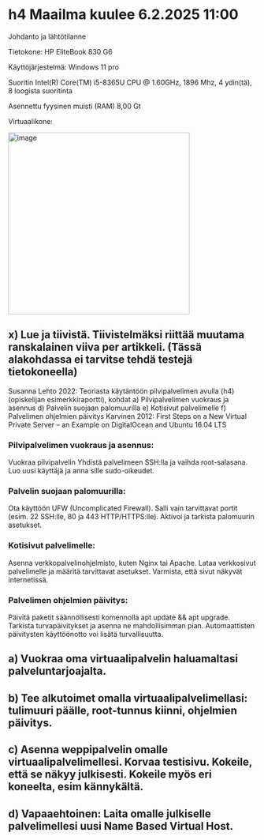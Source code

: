 # h4 Maailma kuulee 6.2.2025 11:00 

Johdanto ja lähtötilanne

Tietokone: HP EliteBook 830 G6

Käyttöjärjestelmä: Windows 11 pro

Suoritin Intel(R) Core(TM) i5-8365U CPU @ 1.60GHz, 1896 Mhz, 4 ydin(tä), 8 loogista suoritinta

Asennettu fyysinen muisti (RAM) 8,00 Gt

Virtuaalikone: 

<img width="368" alt="image" src="https://github.com/user-attachments/assets/5be04fbb-9a85-4251-b63e-383c7ed1f9a0" />





## x) Lue ja tiivistä. Tiivistelmäksi riittää muutama ranskalainen viiva per artikkeli. (Tässä alakohdassa ei tarvitse tehdä testejä tietokoneella)
Susanna Lehto 2022: Teoriasta käytäntöön pilvipalvelimen avulla (h4) (opiskelijan esimerkkiraportti), kohdat
a) Pilvipalvelimen vuokraus ja asennus
d) Palvelin suojaan palomuurilla
e) Kotisivut palvelimelle
f) Palvelimen ohjelmien päivitys
Karvinen 2012: First Steps on a New Virtual Private Server – an Example on DigitalOcean and Ubuntu 16.04 LTS

### Pilvipalvelimen vuokraus ja asennus:

Vuokraa pilvipalvelin
Yhdistä palvelimeen SSH:lla ja vaihda root-salasana.
Luo uusi käyttäjä ja anna sille sudo-oikeudet.

### Palvelin suojaan palomuurilla:

Ota käyttöön UFW (Uncomplicated Firewall).
Salli vain tarvittavat portit (esim. 22 SSH:lle, 80 ja 443 HTTP/HTTPS:lle).
Aktivoi ja tarkista palomuurin asetukset.

### Kotisivut palvelimelle:

Asenna verkkopalvelinohjelmisto, kuten Nginx tai Apache.
Lataa verkkosivut palvelimelle ja määritä tarvittavat asetukset.
Varmista, että sivut näkyvät internetissä.

### Palvelimen ohjelmien päivitys:

Päivitä paketit säännöllisesti komennolla apt update && apt upgrade.
Tarkista turvapäivitykset ja asenna ne mahdollisimman pian.
Automaattisten päivitysten käyttöönotto voi lisätä turvallisuutta.

## a) Vuokraa oma virtuaalipalvelin haluamaltasi palveluntarjoajalta.

## b) Tee alkutoimet omalla virtuaalipalvelimellasi: tulimuuri päälle, root-tunnus kiinni, ohjelmien päivitys.

## c) Asenna weppipalvelin omalle virtuaalipalvelimellesi. Korvaa testisivu. Kokeile, että se näkyy julkisesti. Kokeile myös eri koneelta, esim kännykältä.

## d) Vapaaehtoinen: Laita omalle julkiselle palvelimellesi uusi Name Based Virtual Host. 







